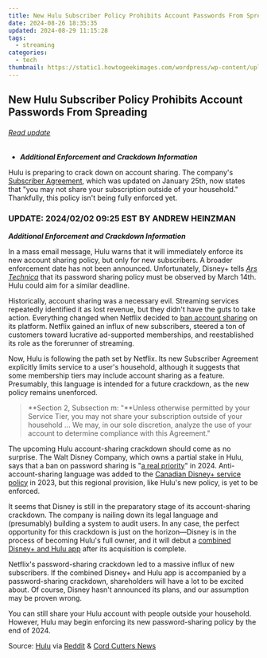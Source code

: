 ```yaml
---
title: New Hulu Subscriber Policy Prohibits Account Passwords From Spreading
date: 2024-08-26 18:35:35
updated: 2024-08-29 11:15:28
tags:
  - streaming
categories:
  - tech
thumbnail: https://static1.howtogeekimages.com/wordpress/wp-content/uploads/2024/02/34.jpg
---
```


## New Hulu Subscriber Policy Prohibits Account Passwords From Spreading

###### [Read update](https://location-social.techidaily.com/in-2024-4-most-known-ways-to-find-someone-on-tinder-for-oppo-k11x-by-name-drfone-by-drfone-virtual-android/) 

* **_Additional Enforcement and Crackdown Information_**

 Hulu is preparing to crack down on account sharing. The company's [Subscriber Agreement](https://disneyplus.bn5x.net/c/156932/564546/9358?subId1=UUhtgUeUpU2001865&subId2=ehtg&u=https%3A%2F%2Fwww.hulu.com%2Fsubscriber%5Fagreement&ourl=https%3A%2F%2Fwww.hulu.com%2Fsubscriber%5Fagreement%3F), which was updated on January 25th, now states that "you may not share your subscription outside of your household." Thankfully, this policy isn't being fully enforced yet.

###  UPDATE: 2024/02/02 09:25 EST BY ANDREW HEINZMAN

**_Additional Enforcement and Crackdown Information_** 

 In a mass email message, Hulu warns that it will immediately enforce its new account sharing policy, but only for new subscribers. A broader enforcement date has not been announced. Unfortunately, Disney+ tells [_Ars Technica_](https://arstechnica.com/gadgets/2024/02/hulu-disney-password-crackdown-kills-account-sharing-on-march-14/) that its password sharing policy must be observed by March 14th. Hulu could aim for a similar deadline.

 Historically, account sharing was a necessary evil. Streaming services repeatedly identified it as lost revenue, but they didn't have the guts to take action. Everything changed when Netflix decided to [ban account sharing](https://screen-mirroring-recording.techidaily.com/updated-optimizing-skype-call-audio-environment-for-2024/) on its platform. Netflix gained an influx of new subscribers, steered a ton of customers toward lucrative ad-supported memberships, and reestablished its role as the forerunner of streaming.

 Now, Hulu is following the path set by Netflix. Its new Subscriber Agreement explicitly limits service to a user's household, although it suggests that some membership tiers may include account sharing as a feature. Presumably, this language is intended for a future crackdown, as the new policy remains unenforced.

> **Section 2, Subsection m: "**Unless otherwise permitted by your Service Tier, you may not share your subscription outside of your household ... We may, in our sole discretion, analyze the use of your account to determine compliance with this Agreement."

 The upcoming Hulu account-sharing crackdown should come as no surprise. The Walt Disney Company, which owns a partial stake in Hulu, says that a ban on password sharing is "[a real priority](http://www.cnn.com/2024/01/31/media/disney-hulu-espn-ban-password-sharing)" in 2024\. Anti-account-sharing language was added to the [Canadian Disney+ service policy](https://apple-account.techidaily.com/in-2024-how-to-remove-an-airtag-from-your-apple-id-account-from-apple-iphone-x-by-drfone-ios/) in 2023, but this regional provision, like Hulu's new policy, is yet to be enforced.

 It seems that Disney is still in the preparatory stage of its account-sharing crackdown. The company is nailing down its legal language and (presumably) building a system to audit users. In any case, the perfect opportunity for this crackdown is just on the horizon—Disney is in the process of becoming Hulu's full owner, and it will debut a [combined Disney+ and Hulu app](https://fox-boxes.techidaily.com/unleashing-voice-windows-10-audio-basics/) after its acquisition is complete.

 Netflix's password-sharing crackdown led to a massive influx of new subscribers. If the combined Disney+ and Hulu app is accompanied by a password-sharing crackdown, shareholders will have a lot to be excited about. Of course, Disney hasn't announced its plans, and our assumption may be proven wrong.

 You can still share your Hulu account with people outside your household. However, Hulu may begin enforcing its new password-sharing policy by the end of 2024.

 Source: [Hulu](https://disneyplus.bn5x.net/c/156932/564546/9358?subId1=UUhtgUeUpU2001865&subId2=ehtg&u=https%3A%2F%2Fwww.hulu.com%2Fsubscriber%5Fagreement&ourl=https%3A%2F%2Fwww.hulu.com%2Fsubscriber%5Fagreement%3F) via [Reddit](https://www.reddit.com/r/Hulu/comments/1aftf7o/got%5Fthis%5Ftoday%5Fin%5Fthe%5Femail%5Flooks%5Flike%5Ftheyre/) & [Cord Cutters News](https://cordcuttersnews.com/it-looks-like-disneys-password-sharing-crackdown-is-coming-for-hulu-users/)

<ins class="adsbygoogle"
     style="display:block"
     data-ad-format="autorelaxed"
     data-ad-client="ca-pub-7571918770474297"
     data-ad-slot="1223367746"></ins>



<ins class="adsbygoogle"
     style="display:block"
     data-ad-client="ca-pub-7571918770474297"
     data-ad-slot="8358498916"
     data-ad-format="auto"
     data-full-width-responsive="true"></ins>
